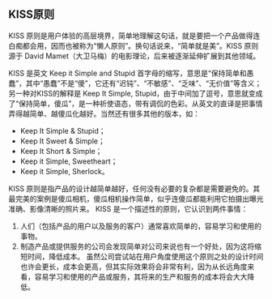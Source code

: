 ## KISS原则



KISS 原则是用户体验的高层境界，简单地理解这句话，就是要把一个产品做得连白痴都会用，因而也被称为“懒人原则”。换句话说来，“简单就是美”。KISS 原则源于 David Mamet（大卫马梅）的电影理论，后来被逐渐延伸扩展到其他领域。



KISS 是英文 Keep it Simple and Stupid 首字母的缩写，意思是“保持简单和愚蠢”，其中“愚蠢”不是“傻”，它还有“迟钝”、“不敏感”、“乏味”、“无价值”等含义；另一种对KISS的解释是 Keep It Simple, Stupid，由于中间加了逗号，意思就变成了“保持简单，傻瓜”，是一种祈使语态，带有调侃的色彩。从英文的直译是把事情弄得越简单、越傻瓜化越好。当然还有很多其他的版本，如：

- Keep It Simple & Stupid；
- Keep It Sweet & Simple；
- Keep It Short & Simple；
- Keep it Simple, Sweetheart；
- Keep it Simple, Sherlock。



KISS 原则是指产品的设计越简单越好，任何没有必要的复杂都是需要避免的。其最完美的案例是傻瓜相机，傻瓜相机操作简单，似乎连傻瓜都能利用它拍摄出曝光准确、影像清晰的照片来。
KISS 是一个描述性的原则，它认识到两件事情：

1. 人们（包括产品的用户以及服务的客户）通常喜欢简单的，容易学习和使用的事物。
2. 制造产品或提供服务的公司会发现简单对公司来说也有一个好处，因为这将缩短时间，降低成本。
虽然公司尝试站在用户角度使用这个原则之处的设计时间也许会更长，成本会更高，但其实际效果将会非常有利，因为从长远角度来看，容易学习和使用的产品或服务，其将来的生产和服务的成本将会大大降低。